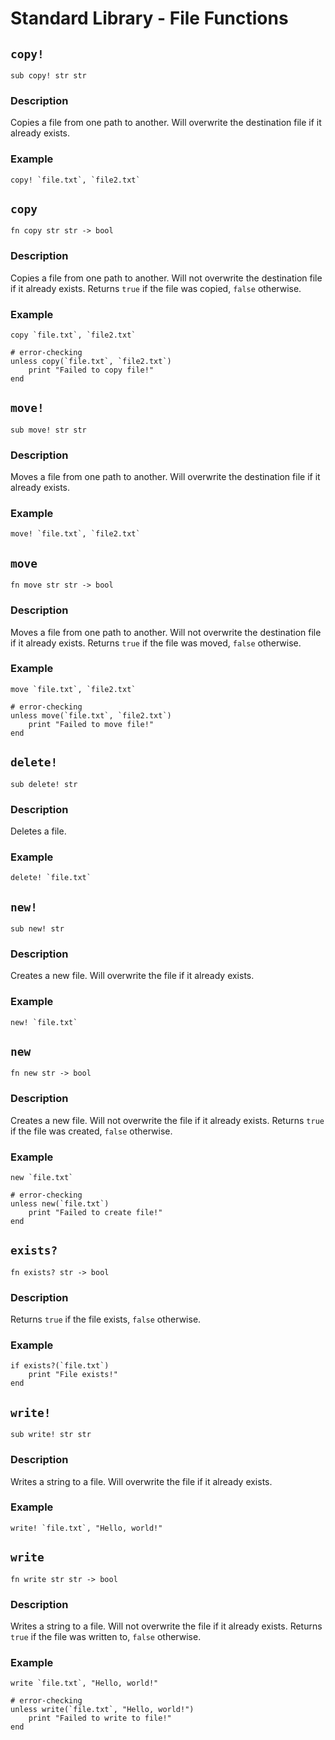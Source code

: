 # Standard Library - File Functions

## `copy!`
```aurora
sub copy! str str
```
### Description
Copies a file from one path to another.
Will overwrite the destination file if it already exists.
### Example
```aurora
copy! `file.txt`, `file2.txt`
```

## `copy`
```aurora
fn copy str str -> bool
```
### Description
Copies a file from one path to another.
Will not overwrite the destination file if it already exists.
Returns `true` if the file was copied, `false` otherwise.
### Example
```aurora
copy `file.txt`, `file2.txt`

# error-checking
unless copy(`file.txt`, `file2.txt`)
    print "Failed to copy file!"
end
```

## `move!`
```aurora
sub move! str str
```
### Description
Moves a file from one path to another.
Will overwrite the destination file if it already exists.
### Example
```aurora
move! `file.txt`, `file2.txt`
```

## `move`
```aurora
fn move str str -> bool
```
### Description
Moves a file from one path to another.
Will not overwrite the destination file if it already exists.
Returns `true` if the file was moved, `false` otherwise.
### Example
```aurora
move `file.txt`, `file2.txt`

# error-checking
unless move(`file.txt`, `file2.txt`)
    print "Failed to move file!"
end
```

## `delete!`
```aurora
sub delete! str
```
### Description
Deletes a file.
### Example
```aurora
delete! `file.txt`
```

## `new!`
```aurora
sub new! str
```
### Description
Creates a new file.
Will overwrite the file if it already exists.
### Example
```aurora
new! `file.txt`
```

## `new`
```aurora
fn new str -> bool
```
### Description
Creates a new file.
Will not overwrite the file if it already exists.
Returns `true` if the file was created, `false` otherwise.
### Example
```aurora
new `file.txt`

# error-checking
unless new(`file.txt`)
    print "Failed to create file!"
end
```

## `exists?`
```aurora
fn exists? str -> bool
```
### Description
Returns `true` if the file exists, `false` otherwise.
### Example
```aurora
if exists?(`file.txt`)
    print "File exists!"
end
```

## `write!`
```aurora
sub write! str str
```
### Description
Writes a string to a file.
Will overwrite the file if it already exists.
### Example
```aurora
write! `file.txt`, "Hello, world!"
```

## `write`
```aurora
fn write str str -> bool
```
### Description
Writes a string to a file.
Will not overwrite the file if it already exists.
Returns `true` if the file was written to, `false` otherwise.
### Example
```aurora
write `file.txt`, "Hello, world!"
   
# error-checking
unless write(`file.txt`, "Hello, world!")
    print "Failed to write to file!"
end
```
